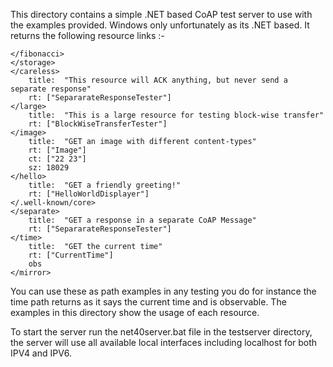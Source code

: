 This directory contains a simple .NET based CoAP test server to use with the examples provided.
Windows only unfortunately as its .NET based.
It returns the following resource links :-

``````
</fibonacci> 
</storage> 
</careless> 
	title:	"This resource will ACK anything, but never send a separate response"
	rt:	["SepararateResponseTester"]
</large> 
	title:	"This is a large resource for testing block-wise transfer"
	rt:	["BlockWiseTransferTester"]
</image> 
	title:	"GET an image with different content-types"
	rt:	["Image"]
	ct:	["22 23"]
	sz:	18029
</hello> 
	title:	"GET a friendly greeting!"
	rt:	["HelloWorldDisplayer"]
</.well-known/core> 
</separate> 
	title:	"GET a response in a separate CoAP Message"
	rt:	["SepararateResponseTester"]
</time> 
	title:	"GET the current time"
	rt:	["CurrentTime"]
	obs
</mirror> 
``````
You can use these as path examples in any testing you do for instance the time path returns as it says the current time and is observable.
The examples in this directory show the usage of each resource.

To start the server run the net40server.bat file in the testserver directory, the server will use all available local interfaces including localhost
for both IPV4 and IPV6.
